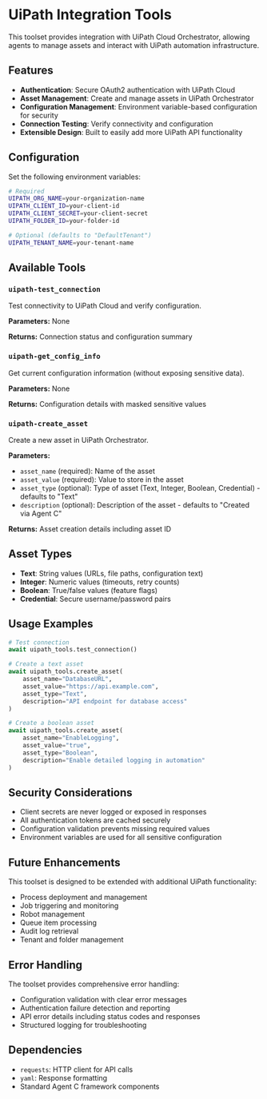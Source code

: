 # UiPath Integration Tools

This toolset provides integration with UiPath Cloud Orchestrator, allowing agents to manage assets and interact with UiPath automation infrastructure.

## Features

- **Authentication**: Secure OAuth2 authentication with UiPath Cloud
- **Asset Management**: Create and manage assets in UiPath Orchestrator
- **Configuration Management**: Environment variable-based configuration for security
- **Connection Testing**: Verify connectivity and configuration
- **Extensible Design**: Built to easily add more UiPath API functionality

## Configuration

Set the following environment variables:

```bash
# Required
UIPATH_ORG_NAME=your-organization-name
UIPATH_CLIENT_ID=your-client-id
UIPATH_CLIENT_SECRET=your-client-secret
UIPATH_FOLDER_ID=your-folder-id

# Optional (defaults to "DefaultTenant")
UIPATH_TENANT_NAME=your-tenant-name
```

## Available Tools

### `uipath-test_connection`
Test connectivity to UiPath Cloud and verify configuration.

**Parameters:** None

**Returns:** Connection status and configuration summary

### `uipath-get_config_info`
Get current configuration information (without exposing sensitive data).

**Parameters:** None

**Returns:** Configuration details with masked sensitive values

### `uipath-create_asset`
Create a new asset in UiPath Orchestrator.

**Parameters:**
- `asset_name` (required): Name of the asset
- `asset_value` (required): Value to store in the asset
- `asset_type` (optional): Type of asset (Text, Integer, Boolean, Credential) - defaults to "Text"
- `description` (optional): Description of the asset - defaults to "Created via Agent C"

**Returns:** Asset creation details including asset ID

## Asset Types

- **Text**: String values (URLs, file paths, configuration text)
- **Integer**: Numeric values (timeouts, retry counts)
- **Boolean**: True/false values (feature flags)
- **Credential**: Secure username/password pairs

## Usage Examples

```python
# Test connection
await uipath_tools.test_connection()

# Create a text asset
await uipath_tools.create_asset(
    asset_name="DatabaseURL",
    asset_value="https://api.example.com",
    asset_type="Text",
    description="API endpoint for database access"
)

# Create a boolean asset
await uipath_tools.create_asset(
    asset_name="EnableLogging",
    asset_value="true",
    asset_type="Boolean",
    description="Enable detailed logging in automation"
)
```

## Security Considerations

- Client secrets are never logged or exposed in responses
- All authentication tokens are cached securely
- Configuration validation prevents missing required values
- Environment variables are used for all sensitive configuration

## Future Enhancements

This toolset is designed to be extended with additional UiPath functionality:

- Process deployment and management
- Job triggering and monitoring
- Robot management
- Queue item processing
- Audit log retrieval
- Tenant and folder management

## Error Handling

The toolset provides comprehensive error handling:

- Configuration validation with clear error messages
- Authentication failure detection and reporting
- API error details including status codes and responses
- Structured logging for troubleshooting

## Dependencies

- `requests`: HTTP client for API calls
- `yaml`: Response formatting
- Standard Agent C framework components